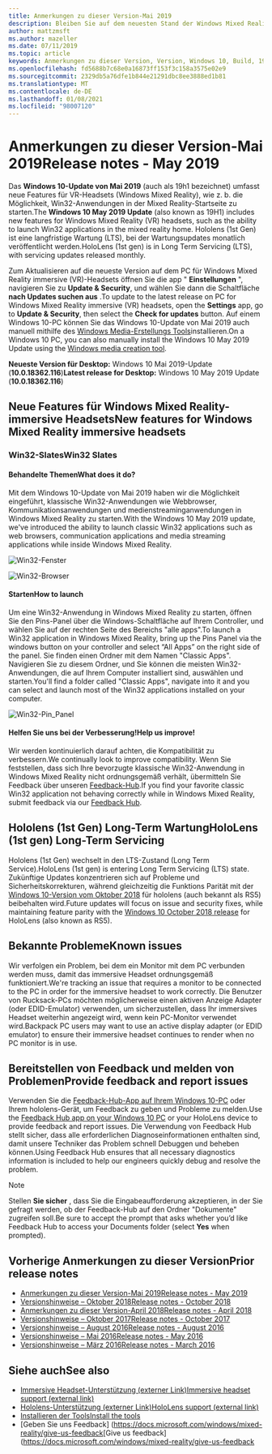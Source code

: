 ```yaml
---
title: Anmerkungen zu dieser Version-Mai 2019
description: Bleiben Sie auf dem neuesten Stand der Windows Mixed Reality-Versions Anmerkungen für das Windows 10-Update vom Mai 2019/19h1.
author: mattzmsft
ms.author: mazeller
ms.date: 07/11/2019
ms.topic: article
keywords: Anmerkungen zu dieser Version, Version, Windows 10, Build, 19h1, Betriebssystem, Mai 2019
ms.openlocfilehash: fd5688b7c68e0a16873ff153f3c158a3575e02e9
ms.sourcegitcommit: 2329db5a76dfe1b844e21291dbc8ee3888ed1b81
ms.translationtype: MT
ms.contentlocale: de-DE
ms.lasthandoff: 01/08/2021
ms.locfileid: "98007120"
---
```

# <a name="release-notes---may-2019"></a><span data-ttu-id="2db1a-104">Anmerkungen zu dieser Version-Mai 2019</span><span class="sxs-lookup"><span data-stu-id="2db1a-104">Release notes - May 2019</span></span>

<span data-ttu-id="2db1a-105">Das **Windows 10-Update von Mai 2019** (auch als 19h1 bezeichnet) umfasst neue Features für VR-Headsets (Windows Mixed Reality), wie z. b. die Möglichkeit, Win32-Anwendungen in der Mixed Reality-Startseite zu starten.</span><span class="sxs-lookup"><span data-stu-id="2db1a-105">The **Windows 10 May 2019 Update** (also known as 19H1) includes new features for Windows Mixed Reality (VR) headsets, such as the ability to launch Win32 applications in the mixed reality home.</span></span> <span data-ttu-id="2db1a-106">Hololens (1st Gen) ist eine langfristige Wartung (LTS), bei der Wartungsupdates monatlich veröffentlicht werden.</span><span class="sxs-lookup"><span data-stu-id="2db1a-106">HoloLens (1st gen) is in Long Term Servicing (LTS), with servicing updates released monthly.</span></span>

<span data-ttu-id="2db1a-107">Zum Aktualisieren auf die neueste Version auf dem PC für Windows Mixed Reality immersive (VR)-Headsets öffnen Sie die app " **Einstellungen** ", navigieren Sie zu **Update & Security**, und wählen Sie dann die Schaltfläche **nach Updates suchen aus** .</span><span class="sxs-lookup"><span data-stu-id="2db1a-107">To update to the latest release on PC for Windows Mixed Reality immersive (VR) headsets, open the **Settings** app, go to **Update & Security**, then select the **Check for updates** button.</span></span> <span data-ttu-id="2db1a-108">Auf einem Windows 10-PC können Sie das Windows 10-Update von Mai 2019 auch manuell mithilfe des [Windows Media-Erstellungs Tools](https://www.microsoft.com/software-download/windows10)installieren.</span><span class="sxs-lookup"><span data-stu-id="2db1a-108">On a Windows 10 PC, you can also manually install the Windows 10 May 2019 Update using the [Windows media creation tool](https://www.microsoft.com/software-download/windows10).</span></span>

<span data-ttu-id="2db1a-109">**Neueste Version für Desktop:** Windows 10 Mai 2019-Update (**10.0.18362.116**)</span><span class="sxs-lookup"><span data-stu-id="2db1a-109">**Latest release for Desktop:** Windows 10 May 2019 Update (**10.0.18362.116**)</span></span><br>

## <a name="new-features-for-windows-mixed-reality-immersive-headsets"></a><span data-ttu-id="2db1a-110">Neue Features für Windows Mixed Reality-immersive Headsets</span><span class="sxs-lookup"><span data-stu-id="2db1a-110">New features for Windows Mixed Reality immersive headsets</span></span>

### <a name="win32-slates"></a><span data-ttu-id="2db1a-111">Win32-Slates</span><span class="sxs-lookup"><span data-stu-id="2db1a-111">Win32 Slates</span></span>

#### <a name="what-does-it-do"></a><span data-ttu-id="2db1a-112">Behandelte Themen</span><span class="sxs-lookup"><span data-stu-id="2db1a-112">What does it do?</span></span> 
<span data-ttu-id="2db1a-113">Mit dem Windows 10-Update von Mai 2019 haben wir die Möglichkeit eingeführt, klassische Win32-Anwendungen wie Webbrowser, Kommunikationsanwendungen und medienstreaminganwendungen in Windows Mixed Reality zu starten.</span><span class="sxs-lookup"><span data-stu-id="2db1a-113">With the Windows 10 May 2019 update, we've introduced the ability to launch classic Win32 applications such as web browsers, communication applications and media streaming applications while inside Windows Mixed Reality.</span></span> 

![Win32-Fenster](images/mr-win32-slates-1.png)

![Win32-Browser](images/mr-win32-slates-2.png)

#### <a name="how-to-launch"></a><span data-ttu-id="2db1a-116">Starten</span><span class="sxs-lookup"><span data-stu-id="2db1a-116">How to launch</span></span>
<span data-ttu-id="2db1a-117">Um eine Win32-Anwendung in Windows Mixed Reality zu starten, öffnen Sie den Pins-Panel über die Windows-Schaltfläche auf Ihrem Controller, und wählen Sie auf der rechten Seite des Bereichs "alle apps".</span><span class="sxs-lookup"><span data-stu-id="2db1a-117">To launch a Win32 application in Windows Mixed Reality, bring up the Pins Panel via the windows button on your controller and select “All Apps” on the right side of the panel.</span></span>  <span data-ttu-id="2db1a-118">Sie finden einen Ordner mit dem Namen "Classic Apps". Navigieren Sie zu diesem Ordner, und Sie können die meisten Win32-Anwendungen, die auf Ihrem Computer installiert sind, auswählen und starten.</span><span class="sxs-lookup"><span data-stu-id="2db1a-118">You'll find a folder called "Classic Apps", navigate into it and you can select and launch most of the Win32 applications installed on your computer.</span></span>

![Win32-Pin_Panel](images/mr-win32-slates-pinspanel.png)

#### <a name="help-us-improve"></a><span data-ttu-id="2db1a-120">Helfen Sie uns bei der Verbesserung!</span><span class="sxs-lookup"><span data-stu-id="2db1a-120">Help us improve!</span></span>
<span data-ttu-id="2db1a-121">Wir werden kontinuierlich darauf achten, die Kompatibilität zu verbessern.</span><span class="sxs-lookup"><span data-stu-id="2db1a-121">We continually look to improve compatibility.</span></span>  <span data-ttu-id="2db1a-122">Wenn Sie feststellen, dass sich Ihre bevorzugte klassische Win32-Anwendung in Windows Mixed Reality nicht ordnungsgemäß verhält, übermitteln Sie Feedback über unseren [Feedback-Hub](https://support.microsoft.com//help/4021566/windows-10-send-feedback-to-microsoft-with-feedback-hub).</span><span class="sxs-lookup"><span data-stu-id="2db1a-122">If you find your favorite classic Win32 application not behaving correctly while in Windows Mixed Reality, submit feedback via our [Feedback Hub](https://support.microsoft.com//help/4021566/windows-10-send-feedback-to-microsoft-with-feedback-hub).</span></span>

## <a name="hololens-1st-gen-long-term-servicing"></a><span data-ttu-id="2db1a-123">Hololens (1st Gen) Long-Term Wartung</span><span class="sxs-lookup"><span data-stu-id="2db1a-123">HoloLens (1st gen) Long-Term Servicing</span></span>

<span data-ttu-id="2db1a-124">Hololens (1st Gen) wechselt in den LTS-Zustand (Long Term Service).</span><span class="sxs-lookup"><span data-stu-id="2db1a-124">HoloLens (1st gen) is entering Long Term Servicing (LTS) state.</span></span> <span data-ttu-id="2db1a-125">Zukünftige Updates konzentrieren sich auf Probleme und Sicherheitskorrekturen, während gleichzeitig die Funktions Parität mit der [Windows 10-Version vom Oktober 2018](release-notes-october-2018.md) für hololens (auch bekannt als RS5) beibehalten wird.</span><span class="sxs-lookup"><span data-stu-id="2db1a-125">Future updates will focus on issue and security fixes, while maintaining feature parity with the [Windows 10 October 2018 release](release-notes-october-2018.md) for HoloLens (also known as RS5).</span></span> 

## <a name="known-issues"></a><span data-ttu-id="2db1a-126">Bekannte Probleme</span><span class="sxs-lookup"><span data-stu-id="2db1a-126">Known issues</span></span>

<span data-ttu-id="2db1a-127">Wir verfolgen ein Problem, bei dem ein Monitor mit dem PC verbunden werden muss, damit das immersive Headset ordnungsgemäß funktioniert.</span><span class="sxs-lookup"><span data-stu-id="2db1a-127">We're tracking an issue that requires a monitor to be connected to the PC in order for the immersive headset to work correctly.</span></span> <span data-ttu-id="2db1a-128">Die Benutzer von Rucksack-PCs möchten möglicherweise einen aktiven Anzeige Adapter (oder EDID-Emulator) verwenden, um sicherzustellen, dass Ihr immersives Headset weiterhin angezeigt wird, wenn kein PC-Monitor verwendet wird.</span><span class="sxs-lookup"><span data-stu-id="2db1a-128">Backpack PC users may want to use an active display adapter (or EDID emulator) to ensure their immersive headset continues to render when no PC monitor is in use.</span></span> 

## <a name="provide-feedback-and-report-issues"></a><span data-ttu-id="2db1a-129">Bereitstellen von Feedback und melden von Problemen</span><span class="sxs-lookup"><span data-stu-id="2db1a-129">Provide feedback and report issues</span></span>

<span data-ttu-id="2db1a-130">Verwenden Sie die [Feedback-Hub-App auf Ihrem Windows 10-PC](https://docs.microsoft.com/windows/mixed-reality/give-us-feedback) oder Ihrem hololens-Gerät, um Feedback zu geben und Probleme zu melden.</span><span class="sxs-lookup"><span data-stu-id="2db1a-130">Use the [Feedback Hub app on your Windows 10 PC](https://docs.microsoft.com/windows/mixed-reality/give-us-feedback) or your HoloLens device to provide feedback and report issues.</span></span> <span data-ttu-id="2db1a-131">Die Verwendung von Feedback Hub stellt sicher, dass alle erforderlichen Diagnoseinformationen enthalten sind, damit unsere Techniker das Problem schnell Debuggen und beheben können.</span><span class="sxs-lookup"><span data-stu-id="2db1a-131">Using Feedback Hub ensures that all necessary diagnostics information is included to help our engineers quickly debug and resolve the problem.</span></span>

>[!NOTE]
><span data-ttu-id="2db1a-132">Stellen **Sie sicher** , dass Sie die Eingabeaufforderung akzeptieren, in der Sie gefragt werden, ob der Feedback-Hub auf den Ordner "Dokumente" zugreifen soll.</span><span class="sxs-lookup"><span data-stu-id="2db1a-132">Be sure to accept the prompt that asks whether you’d like Feedback Hub to access your Documents folder (select **Yes** when prompted).</span></span>

## <a name="prior-release-notes"></a><span data-ttu-id="2db1a-133">Vorherige Anmerkungen zu dieser Version</span><span class="sxs-lookup"><span data-stu-id="2db1a-133">Prior release notes</span></span>

* [<span data-ttu-id="2db1a-134">Anmerkungen zu dieser Version-Mai 2019</span><span class="sxs-lookup"><span data-stu-id="2db1a-134">Release notes - May 2019</span></span>](release-notes-may-2019.md)
* [<span data-ttu-id="2db1a-135">Versionshinweise – Oktober 2018</span><span class="sxs-lookup"><span data-stu-id="2db1a-135">Release notes - October 2018</span></span>](release-notes-october-2018.md)
* [<span data-ttu-id="2db1a-136">Anmerkungen zu dieser Version-April 2018</span><span class="sxs-lookup"><span data-stu-id="2db1a-136">Release notes - April 2018</span></span>](release-notes-april-2018.md)
* [<span data-ttu-id="2db1a-137">Versionshinweise – Oktober 2017</span><span class="sxs-lookup"><span data-stu-id="2db1a-137">Release notes - October 2017</span></span>](release-notes-october-2017.md)
* [<span data-ttu-id="2db1a-138">Versionshinweise – August 2016</span><span class="sxs-lookup"><span data-stu-id="2db1a-138">Release notes - August 2016</span></span>](release-notes-august-2016.md)
* [<span data-ttu-id="2db1a-139">Versionshinweise – Mai 2016</span><span class="sxs-lookup"><span data-stu-id="2db1a-139">Release notes - May 2016</span></span>](release-notes-may-2016.md)
* [<span data-ttu-id="2db1a-140">Versionshinweise – März 2016</span><span class="sxs-lookup"><span data-stu-id="2db1a-140">Release notes - March 2016</span></span>](release-notes-march-2016.md)

## <a name="see-also"></a><span data-ttu-id="2db1a-141">Siehe auch</span><span class="sxs-lookup"><span data-stu-id="2db1a-141">See also</span></span>
* [<span data-ttu-id="2db1a-142">Immersive Headset-Unterstützung (externer Link)</span><span class="sxs-lookup"><span data-stu-id="2db1a-142">Immersive headset support (external link)</span></span>](https://docs.microsoft.com/windows/mixed-reality/enthusiast-guide/troubleshooting-windows-mixed-reality)
* [<span data-ttu-id="2db1a-143">Hololens-Unterstützung (externer Link)</span><span class="sxs-lookup"><span data-stu-id="2db1a-143">HoloLens support (external link)</span></span>](https://support.microsoft.com/products/hololens)
* [<span data-ttu-id="2db1a-144">Installieren der Tools</span><span class="sxs-lookup"><span data-stu-id="2db1a-144">Install the tools</span></span>](https://docs.microsoft.com/windows/mixed-reality/develop/install-the-tools)
* <span data-ttu-id="2db1a-145">[Geben Sie uns Feedback] (https://docs.microsoft.com/windows/mixed-reality/give-us-feedback</span><span class="sxs-lookup"><span data-stu-id="2db1a-145">[Give us feedback](https://docs.microsoft.com/windows/mixed-reality/give-us-feedback</span></span>

